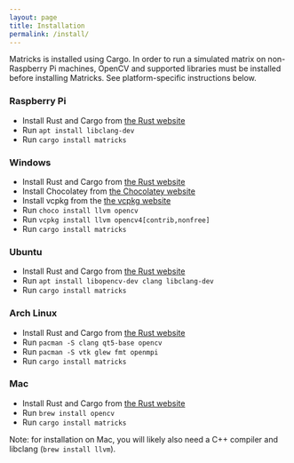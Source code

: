 ```yaml
---
layout: page
title: Installation
permalink: /install/
---
```


Matricks is installed using Cargo.
In order to run a simulated matrix on non-Raspberry Pi machines,
OpenCV and supported libraries must be installed before installing Matricks.
See platform-specific instructions below.

### Raspberry Pi
- Install Rust and Cargo from [the Rust website](https://rustup.rs)
- Run `apt install libclang-dev`
- Run `cargo install matricks`

### Windows
- Install Rust and Cargo from [the Rust website](https://rustup.rs)
- Install Chocolatey from [the Chocolatey website](https://chocolatey.org/install)
- Install vcpkg from the [the vcpkg website](https://vcpkg.io/en/getting-started.html)
- Run `choco install llvm opencv`
- Run `vcpkg install llvm opencv4[contrib,nonfree]`
- Run `cargo install matricks`

### Ubuntu
- Install Rust and Cargo from [the Rust website](https://rustup.rs)
- Run `apt install libopencv-dev clang libclang-dev`
- Run `cargo install matricks`

### Arch Linux
- Install Rust and Cargo from [the Rust website](https://rustup.rs)
- Run `pacman -S clang qt5-base opencv`
- Run `pacman -S vtk glew fmt openmpi`
- Run `cargo install matricks`

### Mac
- Install Rust and Cargo from [the Rust website](https://rustup.rs)
- Run `brew install opencv`
- Run `cargo install matricks`

Note: for installation on Mac, you will likely also need a C++ compiler and libclang (`brew install llvm`).